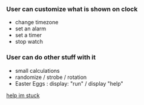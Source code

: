 ### User can customize what is shown on clock
- change timezone
- set an alarm
- set a timer
- stop watch 

### User can do other stuff with it
- small calculations 
- randomize / strobe / rotation
- Easter Eggs : display: "run" / display "help"

[help im stuck](https://circuitdigest.com/microcontroller-projects/arduino-nodejs-tutorial-control-led-brightness-with-web-interface)

